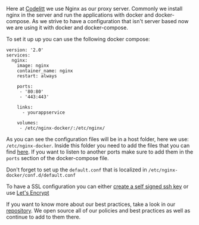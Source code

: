 Here at [Codelitt](codelitt.com) we use Nginx as our proxy server. Commonly we install nginx in the server and run the applications with docker and docker-compose. As we strive to have a configuration that isn't server based now we are using it with docker and docker-compose.

To set it up up you can use the following docker compose:

```
version: '2.0'
services:
  nginx:
    image: nginx
    container_name: nginx
    restart: always

    ports:
     - '80:80'
     - '443:443'

    links:
      - yourappservice

    volumes: 
     - /etc/nginx-docker/:/etc/nginx/
```

As you can see the configuration files will be in a host folder, here we use: `/etc/nginx-docker`.
 Inside this folder you need to add the files that you can find [here](https://github.com/kaiomagalhaes/nginx-docker-configuration). 
If you want to listen to another ports make sure to add them in the `ports` section of the docker-compose file.

Don't forget to set up the `default.conf` that is localized in `/etc/nginx-docker/conf.d/default.conf`

To have a SSL configuration you can either [create a self signed ssh key](http://www.akadia.com/services/ssh_test_certificate.html) or use [Let's Encrypt](https://letsencrypt.org/getting-started/)

If you want to know more about our best practices, take a look in our [repository](https://github.com/codelittinc/incubator-resources). We open source all of our policies and best practices as well as continue to add to them there.
